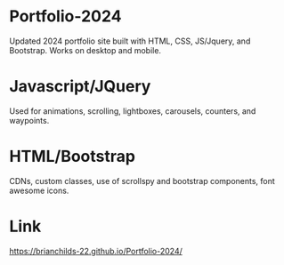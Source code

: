 # Portfolio-2024

Updated 2024 portfolio site built with HTML, CSS, JS/Jquery, and Bootstrap. Works on desktop and mobile.

# Javascript/JQuery

Used for animations, scrolling, lightboxes, carousels, counters, and waypoints.

#  HTML/Bootstrap

CDNs, custom classes, use of scrollspy and bootstrap components, font awesome icons.

#  Link
https://brianchilds-22.github.io/Portfolio-2024/


